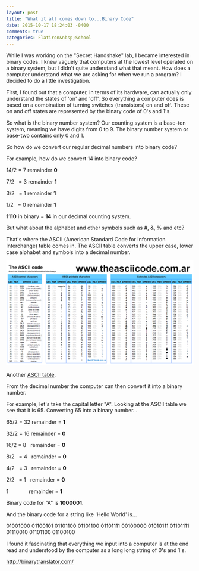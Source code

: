```yaml
---
layout: post
title: "What it all comes down to...Binary Code"
date: 2015-10-17 18:24:03 -0400
comments: true
categories: Flatiron&nbsp;School
---
```


While I was working on the "Secret Handshake" lab, I became interested in binary codes.  I knew vaguely that computers at the lowest level operated on a binary system, but I didn't quite understand what that meant. How does a computer understand what we are asking for when we run a program?  I decided to do a little investigation.

First, I found out that a computer, in terms of its hardware, can actually only understand the states of 'on' and 'off'.  So everything a computer does is based on a combination of turning switches (transistors) on and off. These on and off states are represented by the binary code of 0's and 1's.

So what is the binary number system?  Our counting system is a base-ten system, meaning we have digits from 0 to 9.  The binary number system or base-two contains only 0 and 1.  

So how do we convert our regular decimal numbers into binary code?  

For example, how do we convert 14 into binary code?

14/2 = 7 remainder <b>0</b>

7/2&nbsp;&nbsp; = 3 remainder <b>1</b>

3/2&nbsp;&nbsp; = 1 remainder <b>1</b>

1&#47;2&nbsp;&nbsp; = 0 remainder <b>1</b>

<b>1110</b> in binary = <b>14</b> in our decimal counting system.

But what about the alphabet and other symbols such as #, &, % and etc?

That's where the ASCII (American Standard Code for Information Interchange) table comes in.  The ASCII table converts the upper case, lower case alphabet and symbols into a decimal number.

<img src="images/asciitable.png">

Another <a href="http://www.ascii.cl/htmlcodes.htm" target=_blank>ASCII table</a>.

From the decimal number the computer can then convert it into a binary number.

For example, let's take the capital letter "A".  Looking at the ASCII table we see that it is 65.  Converting 65 into a binary number...  

65/2 = 32 remainder = <b>1</b>

32/2 = 16 remainder = <b>0</b>

16/2&nbsp;= 8 &nbsp;&nbsp;remainder = <b>0</b>

8/2&nbsp;&nbsp;&nbsp;= 4 &nbsp;&nbsp;remainder = <b>0</b>

4/2&nbsp;&nbsp;&nbsp;= 3 &nbsp;&nbsp;remainder = <b>0</b>

2/2&nbsp;&nbsp; = 1 &nbsp;&nbsp;remainder = <b>0</b>

1&nbsp;&nbsp;&nbsp;&nbsp;&nbsp;&nbsp;&nbsp;&nbsp;&nbsp;&nbsp;&nbsp;&nbsp;&nbsp;&nbsp;remainder = <b>1</b>

Binary code for "A" is <b>1000001</b>.

And the binary code for a string like 'Hello World' is...

01001000 01100101 01101100 01101100 01101111 00100000 01010111 01101111 01110010 01101100 01100100

I found it fascinating that everything we input into a computer is at the end read and understood by the computer as a long long string of 0's and 1's.

http://binarytranslator.com/


